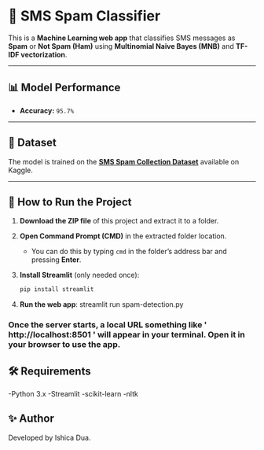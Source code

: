 # 📩 SMS Spam Classifier  

This is a **Machine Learning web app** that classifies SMS messages as **Spam** or **Not Spam (Ham)** using **Multinomial Naive Bayes (MNB)** and **TF-IDF vectorization**.  

---

## 📊 Model Performance  

- **Accuracy:** `95.7%`  

---

## 📂 Dataset  

The model is trained on the **[SMS Spam Collection Dataset](https://www.kaggle.com/datasets/uciml/sms-spam-collection-dataset)** available on Kaggle.  

---

## 🚀 How to Run the Project  

1. **Download the ZIP file** of this project and extract it to a folder.  

2. **Open Command Prompt (CMD)** in the extracted folder location.  
   - You can do this by typing `cmd` in the folder’s address bar and pressing **Enter**.  

3. **Install Streamlit** (only needed once):  
   ```bash
   pip install streamlit
4. **Run the web app**:
     streamlit run spam-detection.py

### Once the server starts, a local URL something like ' http://localhost:8501 ' will appear in your terminal. Open it in your browser to use the app.

## 🛠️ Requirements

-Python 3.x
-Streamlit
-scikit-learn
-nltk

## ✨ Author
  Developed by Ishica Dua.
